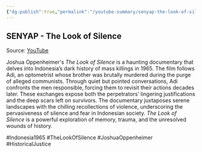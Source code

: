 ```yaml
---
{"dg-publish":true,"permalink":"/youtube-summary/senyap-the-look-of-silence/","title":"SENYAP - The Look of Silence","tags":["video","summary"],"created":"2025-05-29T21:51:22.545+07:00","updated":"2025-08-06T06:49:59.911+07:00"}
---
```



## SENYAP - The Look of Silence  

Source: [YouTube](https://www.youtube.com/watch?v=RcvH2hvvGh4)  

Joshua Oppenheimer's *The Look of Silence* is a haunting documentary that delves into Indonesia’s dark history of mass killings in 1965. The film follows Adi, an optometrist whose brother was brutally murdered during the purge of alleged communists. Through quiet but pointed conversations, Adi confronts the men responsible, forcing them to revisit their actions decades later. These exchanges expose both the perpetrators’ lingering justifications and the deep scars left on survivors. The documentary juxtaposes serene landscapes with the chilling recollections of violence, underscoring the pervasiveness of silence and fear in Indonesian society. *The Look of Silence* is a powerful exploration of memory, trauma, and the unresolved wounds of history.  

#Indonesia1965 #TheLookOfSilence #JoshuaOppenheimer #HistoricalJustice
